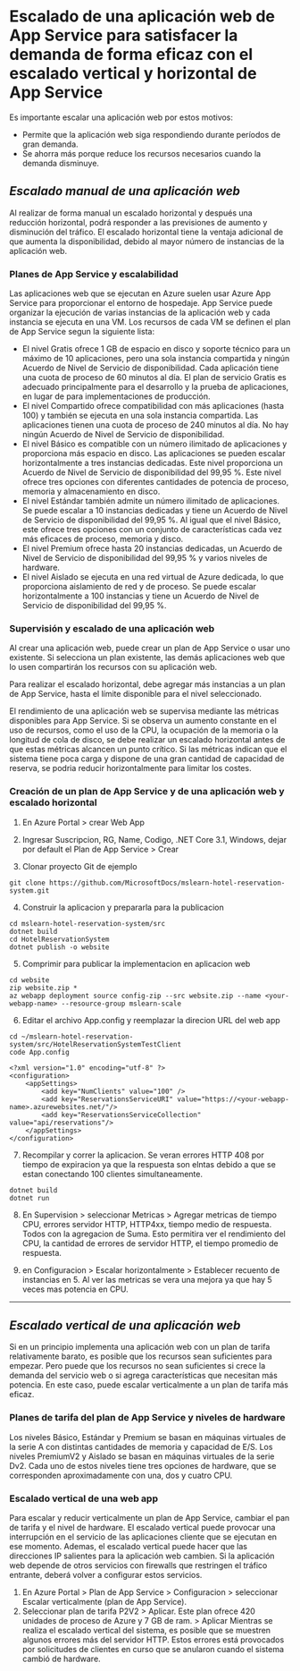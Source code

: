 # Escalado de una aplicación web de App Service para satisfacer la demanda de forma eficaz con el escalado vertical y horizontal de App Service
Es importante escalar una aplicación web por estos motivos:
- Permite que la aplicación web siga respondiendo durante períodos de gran demanda.
- Se ahorra más porque reduce los recursos necesarios cuando la demanda disminuye.

## _Escalado manual de una aplicación web_
Al realizar de forma manual un escalado horizontal y después una reducción horizontal, podrá responder a las previsiones de aumento y disminución del tráfico. El escalado horizontal tiene la ventaja adicional de que aumenta la disponibilidad, debido al mayor número de instancias de la aplicación web.

### Planes de App Service y escalabilidad
Las aplicaciones web que se ejecutan en Azure suelen usar Azure App Service para proporcionar el entorno de hospedaje. App Service puede organizar la ejecución de varias instancias de la aplicación web y cada instancia se ejecuta en una VM. Los recursos de cada VM se definen el plan de App Service segun la siguiente lista:
- El nivel Gratis ofrece 1 GB de espacio en disco y soporte técnico para un máximo de 10 aplicaciones, pero una sola instancia compartida y ningún Acuerdo de Nivel de Servicio de disponibilidad. Cada aplicación tiene una cuota de proceso de 60 minutos al día. El plan de servicio Gratis es adecuado principalmente para el desarrollo y la prueba de aplicaciones, en lugar de para implementaciones de producción.
- El nivel Compartido ofrece compatibilidad con más aplicaciones (hasta 100) y también se ejecuta en una sola instancia compartida. Las aplicaciones tienen una cuota de proceso de 240 minutos al día. No hay ningún Acuerdo de Nivel de Servicio de disponibilidad.
- El nivel Básico es compatible con un número ilimitado de aplicaciones y proporciona más espacio en disco. Las aplicaciones se pueden escalar horizontalmente a tres instancias dedicadas. Este nivel proporciona un Acuerdo de Nivel de Servicio de disponibilidad del 99,95 %. Este nivel ofrece tres opciones con diferentes cantidades de potencia de proceso, memoria y almacenamiento en disco.
- El nivel Estándar también admite un número ilimitado de aplicaciones. Se puede escalar a 10 instancias dedicadas y tiene un Acuerdo de Nivel de Servicio de disponibilidad del 99,95 %. Al igual que el nivel Básico, este ofrece tres opciones con un conjunto de características cada vez más eficaces de proceso, memoria y disco.
- El nivel Premium ofrece hasta 20 instancias dedicadas, un Acuerdo de Nivel de Servicio de disponibilidad del 99,95 % y varios niveles de hardware.
- El nivel Aislado se ejecuta en una red virtual de Azure dedicada, lo que proporciona aislamiento de red y de proceso. Se puede escalar horizontalmente a 100 instancias y tiene un Acuerdo de Nivel de Servicio de disponibilidad del 99,95 %.

### Supervisión y escalado de una aplicación web
Al crear una aplicación web, puede crear un plan de App Service o usar uno existente. Si selecciona un plan existente, las demás aplicaciones web que lo usen compartirán los recursos con su aplicación web. 

Para realizar el escalado horizontal, debe agregar más instancias a un plan de App Service, hasta el límite disponible para el nivel seleccionado. 

El rendimiento de una aplicación web se supervisa mediante las métricas disponibles para App Service. Si se observa un aumento constante en el uso de recursos, como el uso de la CPU, la ocupación de la memoria o la longitud de cola de disco, se debe realizar un escalado horizontal antes de que estas métricas alcancen un punto crítico. Si las métricas indican que el sistema tiene poca carga y dispone de una gran cantidad de capacidad de reserva, se podria reducir horizontalmente para limitar los costes.

### Creación de un plan de App Service y de una aplicación web y escalado horizontal
1. En Azure Portal > crear Web App 

2. Ingresar Suscripcion, RG, Name, Codigo, .NET Core 3.1, Windows, dejar por default el Plan de App Service > Crear

3. Clonar proyecto Git de ejemplo
```
git clone https://github.com/MicrosoftDocs/mslearn-hotel-reservation-system.git
```

4. Construir la aplicacion y prepararla para la publicacion
```
cd mslearn-hotel-reservation-system/src
dotnet build
cd HotelReservationSystem
dotnet publish -o website
```

5. Comprimir para publicar la implementacion en aplicacion web
```
cd website
zip website.zip *
az webapp deployment source config-zip --src website.zip --name <your-webapp-name> --resource-group mslearn-scale
```

6. Editar el archivo App.config y reemplazar la direcion URL del web app
```
cd ~/mslearn-hotel-reservation-system/src/HotelReservationSystemTestClient
code App.config

<?xml version="1.0" encoding="utf-8" ?>
<configuration>
    <appSettings>
        <add key="NumClients" value="100" />
        <add key="ReservationsServiceURI" value="https://<your-webapp-name>.azurewebsites.net/"/>
        <add key="ReservationsServiceCollection" value="api/reservations"/>
    </appSettings>
</configuration>
```

7. Recompilar y correr la aplicacion. Se veran errores HTTP 408 por tiempo de expiracion ya que la respuesta son elntas debido a que se estan conectando 100 clientes simultaneamente.
```
dotnet build
dotnet run
```

8. En Supervision > seleccionar Metricas > Agregar metricas de tiempo CPU, errores servidor HTTP, HTTP4xx, tiempo medio de respuesta. Todos con la agregacion de Suma. Esto permitira ver el rendimiento del CPU, la cantidad de errores de servidor HTTP, el tiempo promedio de respuesta.

9. en Configuracion > Escalar horizontalmente > Establecer recuento de instancias en 5. Al ver las metricas se vera una mejora ya que hay 5 veces mas potencia en CPU.

---

## _Escalado vertical de una aplicación web_
Si en un principio implementa una aplicación web con un plan de tarifa relativamente barato, es posible que los recursos sean suficientes para empezar. Pero puede que los recursos no sean suficientes si crece la demanda del servicio web o si agrega características que necesitan más potencia. En este caso, puede escalar verticalmente a un plan de tarifa más eficaz.

### Planes de tarifa del plan de App Service y niveles de hardware
Los niveles Básico, Estándar y Premium se basan en máquinas virtuales de la serie A con distintas cantidades de memoria y capacidad de E/S. Los niveles PremiumV2 y Aislado se basan en máquinas virtuales de la serie Dv2. Cada uno de estos niveles tiene tres opciones de hardware, que se corresponden aproximadamente con una, dos y cuatro CPU. 

### Escalado vertical de una web app
Para escalar y reducir verticalmente un plan de App Service, cambiar el pan de tarifa y el nivel de hardware. El escalado vertical puede provocar una interrupción en el servicio de las aplicaciones cliente que se ejecutan en ese momento. Ademas, el escalado vertical puede hacer que las direcciones IP salientes para la aplicación web cambien. Si la aplicación web depende de otros servicios con firewalls que restringen el tráfico entrante, deberá volver a configurar estos servicios.

1. En Azure Portal > Plan de App Service > Configuracion > seleccionar Escalar verticalmente (plan de App Service). 
2. Seleccionar plan de tarifa P2V2 > Aplicar. Este plan ofrece 420 unidades de proceso de Azure y 7 GB de ram. > Aplicar
Mientras se realiza el escalado vertical del sistema, es posible que se muestren algunos errores más del servidor HTTP. Estos errores está provocados por solicitudes de clientes en curso que se anularon cuando el sistema cambió de hardware.